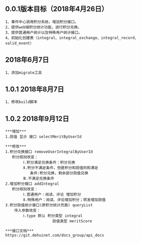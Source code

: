 ## 0.0.1版本目标（2018年4月26日） ##
```
1、事件中心调用积分系统，增加积分接口。
2、提供web端积分统计功能，进行积分兑换。
3、提供普通用户统计以及特殊用户统计接口。
4、初始化创建表（integral、integral_exchange、integral_record、valid_event）
```

## 2018年6月7日 ##
```text
1、添加migrate工具

```

## 1.0.1 2018年8月7日 ##
```text
1、修改build脚本

```
## 1.0.2 2018年9月12日 ##
```
***增加***
1.勋值 显示 接口 selectMeritByUserId

***修改***
1.积分兑换接口 removeUserIntegralByUserId
   积分规则改变： 
        Ⅰ.积分满足兑换条件：积分兑换
        Ⅱ.积分不满足条件，但是积分和勋值的和满足
           条件:积分兑换，剩余部分勋值兑换
        Ⅲ.不满足兑换条件
2.增加积分接口 addIntegral
   积分规则改变：
        Ⅰ.普通用户：阅读、评论 增加积分
        Ⅱ.特殊用户：阅读、评论增加积分；转发增加勋值
3.积分勋值统计接口(原积分统计页面) queryList
    传入参数改变：
        Ⅰ.type 默认 积分类型 integral 
                     勋值类型 meritScore                 

***接口文档***
https://git.dehuinet.com/docs_group/api_docs


```

